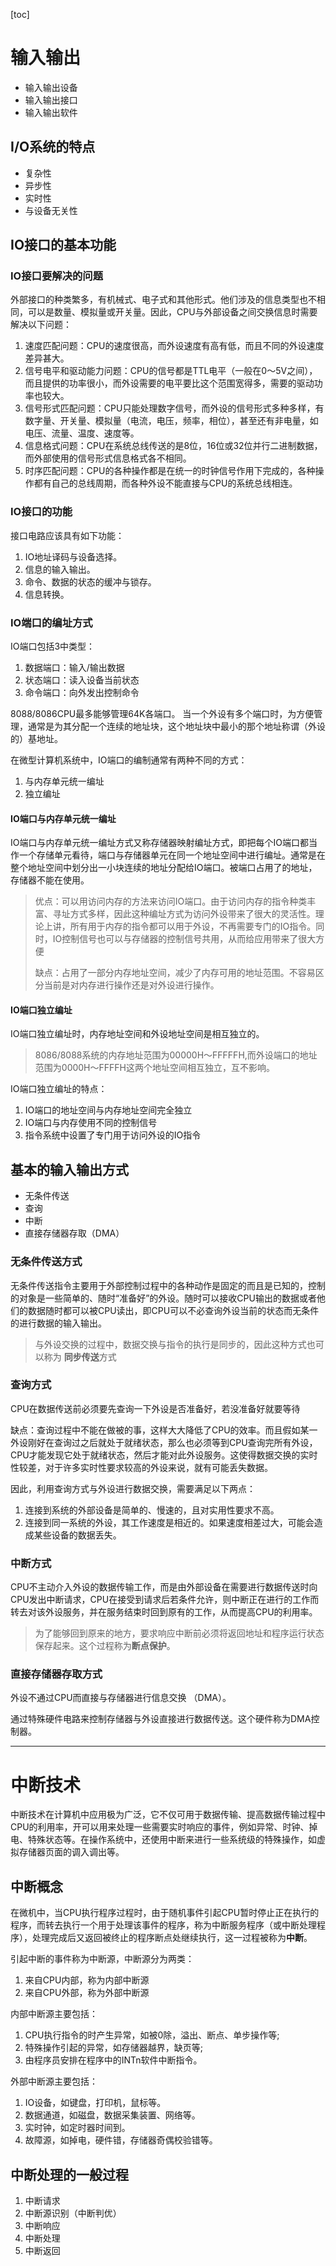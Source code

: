[toc]

# 输入输出

* 输入输出设备
* 输入输出接口
* 输入输出软件

## I/O系统的特点

* 复杂性
* 异步性
* 实时性
* 与设备无关性

## IO接口的基本功能

### IO接口要解决的问题

外部接口的种类繁多，有机械式、电子式和其他形式。他们涉及的信息类型也不相同，可以是数量、模拟量或开关量。因此，CPU与外部设备之间交换信息时需要解决以下问题：

1. 速度匹配问题：CPU的速度很高，而外设速度有高有低，而且不同的外设速度差异甚大。
2. 信号电平和驱动能力问题：CPU的信号都是TTL电平（一般在0～5V之间），而且提供的功率很小，而外设需要的电平要比这个范围宽得多，需要的驱动功率也较大。
3. 信号形式匹配问题：CPU只能处理数字信号，而外设的信号形式多种多样，有数字量、开关量、模拟量（电流，电压，频率，相位），甚至还有非电量，如电压、流量、温度、速度等。
4. 信息格式问题：CPU在系统总线传送的是8位，16位或32位并行二进制数据，而外部使用的信号形式信息格式各不相同。
5. 时序匹配问题：CPU的各种操作都是在统一的时钟信号作用下完成的，各种操作都有自己的总线周期，而各种外设不能直接与CPU的系统总线相连。

### IO接口的功能

接口电路应该具有如下功能：

1. IO地址译码与设备选择。
2. 信息的输入输出。
3. 命令、数据的状态的缓冲与锁存。
4. 信息转换。

### IO端口的编址方式

IO端口包括3中类型：

1. 数据端口：输入/输出数据
2. 状态端口：读入设备当前状态
3. 命令端口：向外发出控制命令

8088/8086CPU最多能够管理64K各端口。
当一个外设有多个端口时，为方便管理，通常是为其分配一个连续的地址块，这个地址块中最小的那个地址称谓（外设的）基地址。

在微型计算机系统中，IO端口的编制通常有两种不同的方式：

1. 与内存单元统一编址
2. 独立编址

#### IO端口与内存单元统一编址

IO端口与内存单元统一编址方式又称存储器映射编址方式，即把每个IO端口都当作一个存储单元看待，端口与存储器单元在同一个地址空间中进行编址。通常是在整个地址空间中划分出一小块连续的地址分配给IO端口。被端口占用了的地址，存储器不能在使用。

> 优点：可以用访问内存的方法来访问IO端口。由于访问内存的指令种类丰富、寻址方式多样，因此这种编址方式为访问外设带来了很大的灵活性。理论上讲，所有用于内存的指令都可以用于外设，不再需要专门的IO指令。同时，IO控制信号也可以与存储器的控制信号共用，从而给应用带来了很大方便
>
> 缺点：占用了一部分内存地址空间，减少了内存可用的地址范围。不容易区分当前是对内存进行操作还是对外设进行操作。

#### IO端口独立编址

IO端口独立编址时，内存地址空间和外设地址空间是相互独立的。

> 8086/8088系统的内存地址范围为00000H～FFFFFH,而外设端口的地址范围为0000H～FFFFH这两个地址空间相互独立，互不影响。

IO端口独立编址的特点：

1. IO端口的地址空间与内存地址空间完全独立
2. IO端口与内存使用不同的控制信号
3. 指令系统中设置了专门用于访问外设的IO指令

## 基本的输入输出方式

* 无条件传送
* 查询
* 中断
* 直接存储器存取（DMA）

### 无条件传送方式

无条件传送指令主要用于外部控制过程中的各种动作是固定的而且是已知的，控制的对象是一些简单的、随时“准备好”的外设。随时可以接收CPU输出的数据或者他们的数据随时都可以被CPU读出，即CPU可以不必查询外设当前的状态而无条件的进行数据的输入输出。

> 与外设交换的过程中，数据交换与指令的执行是同步的，因此这种方式也可以称为 **同步传送**方式

### 查询方式

CPU在数据传送前必须要先查询一下外设是否准备好，若没准备好就要等待

缺点：查询过程中不能在做被的事，这样大大降低了CPU的效率。而且假如某一外设刚好在查询过之后就处于就绪状态，那么也必须等到CPU查询完所有外设，CPU才能发现它处于就绪状态，然后才能对此外设服务。这使得数据交换的实时性较差，对于许多实时性要求较高的外设来说，就有可能丢失数据。

因此，利用查询方式与外设进行数据交换，需要满足以下两点：

1. 连接到系统的外部设备是简单的、慢速的，且对实用性要求不高。
2. 连接到同一系统的外设，其工作速度是相近的。如果速度相差过大，可能会造成某些设备的数据丢失。

### 中断方式

CPU不主动介入外设的数据传输工作，而是由外部设备在需要进行数据传送时向CPU发出中断请求，CPU在接受到请求后若条件允许，则中断正在进行的工作而转去对该外设服务，并在服务结束时回到原有的工作，从而提高CPU的利用率。

> 为了能够回到原来的地方，要求响应中断前必须将返回地址和程序运行状态保存起来。这个过程称为**断点保护**。

### 直接存储器存取方式

外设不通过CPU而直接与存储器进行信息交换 （DMA）。

通过特殊硬件电路来控制存储器与外设直接进行数据传送。这个硬件称为DMA控制器。



-----

# 中断技术

中断技术在计算机中应用极为广泛，它不仅可用于数据传输、提高数据传输过程中CPU的利用率，开可以用来处理一些需要实时响应的事件，例如异常、时钟、掉电、特殊状态等。在操作系统中，还使用中断来进行一些系统级的特殊操作，如虚拟存储器页面的调入调出等。

## 中断概念

在微机中，当CPU执行程序过程时，由于随机事件引起CPU暂时停止正在执行的程序，而转去执行一个用于处理该事件的程序，称为中断服务程序（或中断处理程序），处理完成后又返回被终止的程序断点处继续执行，这一过程被称为**中断**。

引起中断的事件称为中断源，中断源分为两类：

1. 来自CPU内部，称为内部中断源
2. 来自CPU外部，称为外部中断源

内部中断源主要包括：

1. CPU执行指令的时产生异常，如被0除，溢出、断点、单步操作等;
2. 特殊操作引起的异常，如存储器越界，缺页等;
3. 由程序员安排在程序中的INTn软件中断指令。

外部中断源主要包括：

1. IO设备，如键盘，打印机，鼠标等。
2. 数据通道，如磁盘，数据采集装置、网络等。
3. 实时钟，如定时器时间到。
4. 故障源，如掉电，硬件错，存储器奇偶校验错等。

## 中断处理的一般过程

1. 中断请求
2. 中断源识别（中断判优）
3. 中断响应
4. 中断处理
5. 中断返回

